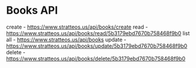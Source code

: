 # Books API

create - https://www.stratteos.us/api/books/create
read - https://www.stratteos.us/api/books/read/5b3179ebd7670b758468f9b0
list all - https://www.stratteos.us/api/books
update - https://www.stratteos.us/api/books/update/5b3179ebd7670b758468f9b0
delete - https://www.stratteos.us/api/books/delete/5b3179ebd7670b758468f9b0

